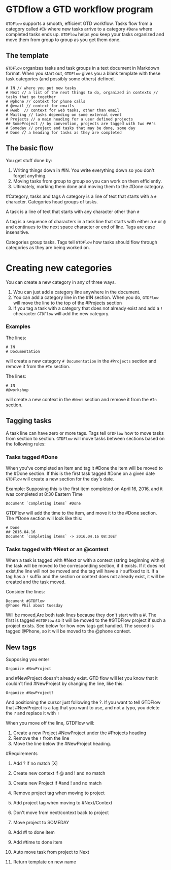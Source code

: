 # GTDflow a GTD workflow program
`GTDFlow` supports a smooth, efficient GTD workflow. Tasks flow from a category called `#IN` where new tasks arrive to a category `#Done` where completed tasks ends up. `GTDFlow` helps you keep your tasks organized and move them from group to group as you get them done.


## The template
`GTDFlow` organizes tasks and task groups in a text document in Markdown format. When you start out, `GTDFlow` gives you a blank template with these task categories (and possibly some others) defined.

```
# IN // where you put new tasks
# Next // a list of the next things to do, organized in contexts // tasks that go together
# @phone // context for phone calls
# @email // context for emails
# @web  // context for web tasks, other than email
# Waiting // tasks depending on some external event
# Projects // a main heading for a user defined projects
## SomeProject // by convention, projects are tagged with two ##'s
# Someday // project and tasks that may be done, some day
# Done // a heading for tasks as they are completed

```

## The basic flow
You get stuff done by:
1. Writing things down in #IN. You write everything down so you don't forget anything.
2. Moving tasks from group to group so you can work on them efficiently.
3. Ultimately, marking them done and moving them to the #Done category.

#Category, tasks and tags
A category is a line of text that starts with a `#` character. Categories head groups of tasks.

A task is a line of text that starts with any character other than `#` 

A tag is a sequence of characters in a task line that starts with either a  `#` or `@` and continues to the next space character or end of line. Tags are case insensitive.

Categories group tasks. Tags tell `GTDFlow` how tasks should flow through categories as they are being worked on. 

# Creating new categories
You can create a new category in any of three ways. 

1. Wou can just add a category line anywhere in the document.
2. You can add a category line in the #IN section. When you do, `GTDFlow` will move the line to the top of the #Projects section
3. If you tag a task with a category that does not already exist and add a `!` chearacter `GTDFlow` will add the new category. 

### Examples
The lines:
```
# IN
# Documentation
```
will create a new category `# Documentation` in the `#Projects` section and remove it from the `#In` section.

The lines:
```
# IN
#@workshop
```
will create a new context in the `#Next` section and remove it from the `#In` section.

## Tagging tasks
A task line can have zero or more tags. Tags tell `GTDFlow` how to move tasks from section to section. `GTDFlow` will move tasks between sections based on the following rules:

### Tasks tagged #Done
When you've completed an item and tag it #Done the item will be moved to the #Done section. If this is the first task tagged #Done on a given date `GTDFlow` will create a new section for the day's date. 

Example: Supposing this is the first item completed on April 16, 2016, and it was completed at 8:30 Eastern Time 
```
Document `completing items` #Done
```
 GTDFlow will add the time to the item, and move it to the #Done section. The #Done section will look like this: 
```
# Done
## 2016.04.16
Document `completing items` -> 2016.04.16 08:30ET
```
### Tasks tagged with #Next or an @context
When a task is tagged with #Next or with a context (string beginning with `@`) the task will be moved to the corresponding section, if it exists. If it does not exist,the line will not be moved and the tag will have a `?` suffixed to it. If a tag has a `!` suffix and the section or context does not already exist, it will be created and the task moved.

Consider the lines:
```
Document #GTDFlow
@Phone Phil about tuesday 
```
Will be moved,Are both task lines because they don't start with a #. The first is tagged `#GTDFlow` so it will be moved to the #GTDFlow project if such a project exists. See below for how new tags get handled. The second is tagged @Phone, so it will be moved to the @phone context.

## New tags
Supposing you enter 
```
Organize #NewProject
```
and #NewProject doesn't already exist. GTD flow will let you know that it couldn't find #NewProject by changing the line, like this:
```
Organize #NewProject?
```
And positioning the cursor just following the ?. If you want to tell GTDFlow that #NewProject is a tag that you want to use, and not a typo, you delete the `?` and replace it with `!`

When you move off the line, GTDFlow will:

1. Create a new Project #NewProject under the #Projects heading
2. Remove the `!` from the line
3. Move the line below the #NewProject heading.


 #Requirements
 1. Add ? if no match [X]
 2. Create new context if @ and ! and no match
 3. Create new Project if #and ! and no match
 3. Remove project tag when moving to project
 7. Add project tag when moving to #Next/Context
 8. Don't move from next/context back to project
 9. Move project to SOMEDAY
 2. Add #<date>! to done item
 3. Add #time to done item
 4. Auto move task from project to Next
 
 1. Return template on new name
 